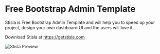 # Free Bootstrap Admin Template 
Stisla is Free Bootstrap Admin Template and will help you to speed up your project, design your own dashboard UI and the users will love it.

Download Stisla at https://getstisla.com

![Stisla Preview](https://i.ibb.co/6tdmcX0/2018-11-11-15-35-getstisla-com.png)
